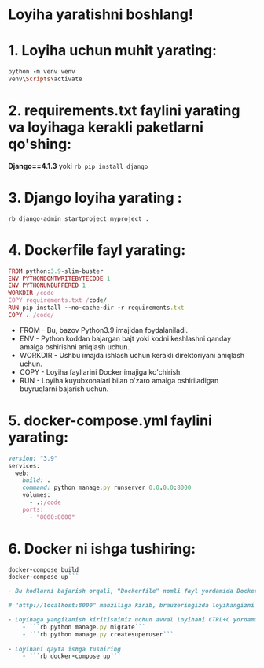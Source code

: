 
# Loyiha yaratishni boshlang! 

# 1. Loyiha uchun muhit yarating:

```rb
python -m venv venv
venv\Scripts\activate
```



# 2. requirements.txt faylini yarating va loyihaga kerakli paketlarni qo'shing:

__Django==4.1.3__  yoki ```rb pip install django```



# 3. Django loyiha yarating :

```rb django-admin startproject myproject . ```



# 4. Dockerfile fayl yarating:
```rb
FROM python:3.9-slim-buster
ENV PYTHONDONTWRITEBYTECODE 1
ENV PYTHONUNBUFFERED 1
WORKDIR /code
COPY requirements.txt /code/
RUN pip install --no-cache-dir -r requirements.txt
COPY . /code/
```
- FROM - Bu, bazov Python3.9 imajidan foydalaniladi.
- ENV - Python koddan bajargan bajt yoki kodni keshlashni qanday amalga oshirishni aniqlash uchun.
- WORKDIR - Ushbu imajda ishlash uchun kerakli direktoriyani aniqlash uchun.
- COPY - Loyiha fayllarini Docker imajiga ko'chirish.
- RUN - Loyiha kuyubxonalari bilan o'zaro amalga oshiriladigan buyruqlarni bajarish uchun.



# 5. docker-compose.yml faylini yarating:
```rb
version: "3.9"
services:
  web:
    build: .
    command: python manage.py runserver 0.0.0.0:8000
    volumes:
      - .:/code
    ports:
      - "8000:8000"
```



# 6. Docker ni ishga tushiring:

```rb 
docker-compose build
docker-compose up```

- Bu kodlarni bajarish orqali, "Dockerfile" nomli fayl yordamida Docker-da oddiy Django loyihangizni ishga tushirishingiz mumkin. "docker-compose.yml" nomli fayl esa Docker konteynerlarini qurish va ishga tushurish uchun kerakli konfiguratsiyalarni o'z ichiga oladi

# "http://localhost:8000" manziliga kirib, brauzeringizda loyihangizni sinab ko'ring.

- Loyihaga yangilanish kiritishimiz uchun avval loyihani CTRL+C yordamida tuxtating.
    - ```rb python manage.py migrate```
    - ```rb python manage.py createsuperuser```
    
- Loyihani qayta ishga tushiring 
    - ```rb docker-compose up```
